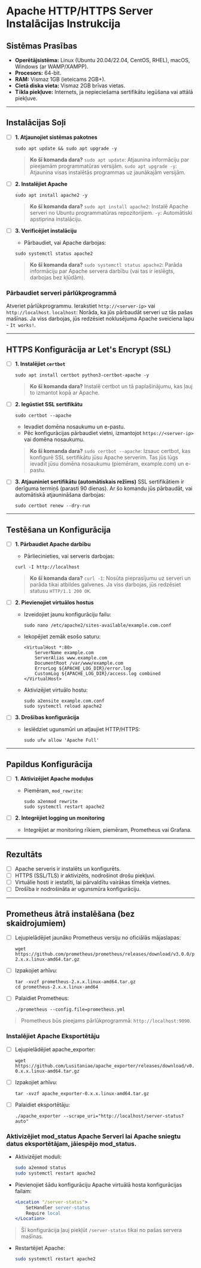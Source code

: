 # Apache HTTP/HTTPS Server Instalācijas Instrukcija

## Sistēmas Prasības
- **Operētājsistēma:** Linux (Ubuntu 20.04/22.04, CentOS, RHEL), macOS, Windows (ar WAMP/XAMPP).
- **Procesors:** 64-bit.
- **RAM:** Vismaz 1GB (ieteicams 2GB+).
- **Cietā diska vieta:** Vismaz 2GB brīvas vietas.
- **Tīkla piekļuve:** Internets, ja nepieciešama sertifikātu iegūšana vai attālā piekļuve.

---

## Instalācijas Soļi

 - [ ] **1. Atjaunojiet sistēmas pakotnes**
    ```
    sudo apt update && sudo apt upgrade -y
    ```
    > **Ko šī komanda dara?**
    `sudo apt update`: Atjaunina informāciju par pieejamām programmatūras versijām.
    `sudo apt upgrade -y`: Atjaunina visas instalētās programmas uz jaunākajām versijām.

 - [ ] **2. Instalējiet Apache**
    ```
    sudo apt install apache2 -y
    ```
    > **Ko šī komanda dara?**
    `sudo apt install apache2`: Instalē Apache serveri no Ubuntu programmatūras repozitorijiem.
    `-y`: Automātiski apstiprina instalāciju.

 - [ ] **3. Verificējiet instalāciju**
    - Pārbaudiet, vai Apache darbojas:
    ```
    sudo systemctl status apache2
    ```
    > **Ko šī komanda dara?**
    `sudo systemctl status apache2`: Parāda informāciju par Apache servera darbību (vai tas ir ieslēgts, darbojas bez kļūdām).

### Pārbaudiet serveri pārlūkprogrammā
Atveriet pārlūkprogrammu.
Ierakstiet `http://<server-ip>` vai `http://localhost`.
`localhost`: Norāda, ka jūs pārbaudāt serveri uz tās pašas mašīnas.
Ja viss darbojas, jūs redzēsiet noklusējuma Apache sveiciena lapu - `It works!`.


---

## HTTPS Konfigurācija ar Let's Encrypt (SSL)

- [ ] **1. Instalējiet `certbot`**
    ```
    sudo apt install certbot python3-certbot-apache -y
    ```
    > **Ko šī komanda dara?**
    Instalē certbot un tā paplašinājumu, kas ļauj to izmantot kopā ar Apache.

- [ ] **2. Iegūstiet SSL sertifikātu**
    ```
    sudo certbot --apache
    ```
    - Ievadiet domēna nosaukumu un e-pastu.
    - Pēc konfigurācijas pārbaudiet vietni, izmantojot `https://<server-ip>` vai domēna nosaukumu.
    > **Ko šī komanda dara?**
`sudo certbot --apache`: Izsauc certbot, kas konfigurē SSL sertifikātu jūsu Apache serverim.
Tas jūs lūgs ievadīt jūsu domēna nosaukumu (piemēram, example.com) un e-pastu.

- [ ] **3. Atjauniniet sertifikātu (automātiskais režīms)**
SSL sertifikātiem ir derīguma termiņš (parasti 90 dienas). Ar šo komandu jūs pārbaudāt, vai automātiskā atjaunināšana darbojas:
    ```
    sudo certbot renew --dry-run
    ```

---

## Testēšana un Konfigurācija

- [ ] **1. Pārbaudiet Apache darbību**
    - Pārliecinieties, vai serveris darbojas:
    ```
    curl -I http://localhost
    ```
    > **Ko šī komanda dara?**
`curl -I`: Nosūta pieprasījumu uz serveri un parāda tikai atbildes galvenes. Ja viss darbojas, jūs redzēsiet statusu `HTTP/1.1 200 OK`.

- [ ] **2. Pievienojiet virtuālos hostus**
    - Izveidojiet jaunu konfigurāciju failu:
        ```
        sudo nano /etc/apache2/sites-available/example.com.conf
        ```
    - Iekopējiet zemāk esošo saturu:
        ```
        <VirtualHost *:80>
            ServerName example.com
            ServerAlias www.example.com
            DocumentRoot /var/www/example.com
            ErrorLog ${APACHE_LOG_DIR}/error.log
            CustomLog ${APACHE_LOG_DIR}/access.log combined
        </VirtualHost>
        ```
    - Aktivizējiet virtuālo hostu:
        ```
        sudo a2ensite example.com.conf
        sudo systemctl reload apache2
        ```

- [ ] **3. Drošības konfigurācija**
    - Ieslēdziet ugunsmūri un atļaujiet HTTP/HTTPS:
        ```
        sudo ufw allow 'Apache Full'
        ```

---

## Papildus Konfigurācija
- [ ] **1. Aktivizējiet Apache moduļus**
    - Piemēram, `mod_rewrite`:
        ```
        sudo a2enmod rewrite
        sudo systemctl restart apache2
        ```

- [ ] **2. Integrējiet logging un monitoring**
    - Integrējiet ar monitoring rīkiem, piemēram, Prometheus vai Grafana.

---

## Rezultāts
- [ ] Apache serveris ir instalēts un konfigurēts.
- [ ] HTTPS (SSL/TLS) ir aktivizēts, nodrošinot drošu piekļuvi.
- [ ] Virtuālie hosti ir iestatīti, lai pārvaldītu vairākas tīmekļa vietnes.
- [ ] Drošība ir nodrošināta ar ugunsmūra konfigurāciju.

---
## Prometheus ātrā instalēšana (bez skaidrojumiem)

 - [ ] Lejupielādējiet jaunāko Prometheus versiju no oficiālās mājaslapas:
    ```
    wget https://github.com/prometheus/prometheus/releases/download/v3.0.0/prometheus-2.x.x.linux-amd64.tar.gz
    ```
 - [ ] Izpakojiet arhīvu:
    ```
    tar -xvzf prometheus-2.x.x.linux-amd64.tar.gz
    cd prometheus-2.x.x.linux-amd64
    ```
 - [ ] Palaidiet Prometheus:
    ```
    ./prometheus --config.file=prometheus.yml
    ```
> Prometheus būs pieejams pārlūkprogrammā: `http://localhost:9090`.

### Instalējiet Apache Eksportētāju
 - [ ] Lejupielādējiet apache_exporter:
    ```
    wget https://github.com/Lusitaniae/apache_exporter/releases/download/v0.x.x/apache_exporter-0.x.x.linux-amd64.tar.gz
    ```
 - [ ] Izpakojiet arhīvu:
    ```
    tar -xvzf apache_exporter-0.x.x.linux-amd64.tar.gz
    ```
 - [ ] Palaidiet eksportētāju:
    ```
    ./apache_exporter --scrape_uri="http://localhost/server-status?auto"
    ```




### Aktivizējiet mod_status Apache Serverī lai Apache sniegtu datus eksportētājam, jāiespējo mod_status.

 - Aktivizējiet moduli:
    ```bash
    sudo a2enmod status
    sudo systemctl restart apache2
    ```
 - Pievienojiet šādu konfigurāciju Apache virtuālā hosta konfigurācijas failam:
    ```apache
    <Location "/server-status">
        SetHandler server-status
        Require local
    </Location>
    ```
> Šī konfigurācija ļauj piekļūt `/server-status` tikai no pašas servera mašīnas.

 - Restartējiet Apache:
    ```bash
    sudo systemctl restart apache2
    ```
